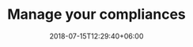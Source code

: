 ---
title: "Manage your compliances"
date: 2018-07-15T12:29:40+06:00
description : "This is meta description"
---